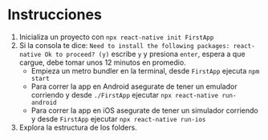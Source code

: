 # Instrucciones

1. Inicializa un proyecto con `npx react-native init FirstApp`
2. Si la consola te dice: `Need to install the following packages: react-native Ok to proceed? (y)` escribe `y` y presiona `enter`, espera a que cargue, debe tomar unos 12 minutos en promedio.
    - Empieza un metro bundler en la terminal, desde `FirstApp` ejecuta `npm start`
    - Para correr la app en Android asegurate de tener un emulador corriendo y desde `./FirstApp` ejecutar `npx react-native run-android`
    - Para correr la app en iOS asegurate de tener un simulador corriendo y desde `FirstApp` ejecutar `npx react-native run-ios`
3. Explora la estructura de los folders.